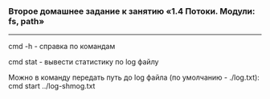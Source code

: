 ### Второе домашнее задание к занятию «1.4 Потоки. Модули: fs, path»
***
cmd -h - справка по командам

cmd stat - вывести статистику по log файлу

Можно в команду передать путь до log файла (по умолчанию - ./log.txt):
cmd start ../log-shmog.txt
